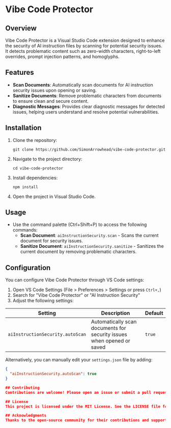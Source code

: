 # Vibe Code Protector

## Overview
Vibe Code Protector is a Visual Studio Code extension designed to enhance the security of AI instruction files by scanning for potential security issues. It detects problematic content such as zero-width characters, right-to-left overrides, prompt injection patterns, and homoglyphs.

## Features
- **Scan Documents**: Automatically scan documents for AI instruction security issues upon opening or saving.
- **Sanitize Documents**: Remove problematic characters from documents to ensure clean and secure content.
- **Diagnostic Messages**: Provides clear diagnostic messages for detected issues, helping users understand and resolve potential vulnerabilities.

## Installation
1. Clone the repository:
   ```
   git clone https://github.com/SimonArrowhead/vibe-code-protector.git
   ```
2. Navigate to the project directory:
   ```
   cd vibe-code-protector
   ```
3. Install dependencies:
   ```
   npm install
   ```
4. Open the project in Visual Studio Code.

## Usage
- Use the command palette (Ctrl+Shift+P) to access the following commands:
  - **Scan Document**: `aiInstructionSecurity.scan` - Scans the current document for security issues.
  - **Sanitize Document**: `aiInstructionSecurity.sanitize` - Sanitizes the current document by removing problematic characters.

## Configuration

You can configure Vibe Code Protector through VS Code settings:

1. Open VS Code Settings (File > Preferences > Settings or press `Ctrl+,`)
2. Search for "Vibe Code Protector" or "AI Instruction Security"
3. Adjust the following settings:

| Setting | Description | Default |
|---------|-------------|---------|
| `aiInstructionSecurity.autoScan` | Automatically scan documents for security issues when opened or saved | `true` |

Alternatively, you can manually edit your `settings.json` file by adding:

```json
{
  "aiInstructionSecurity.autoScan": true
}

## Contributing
Contributions are welcome! Please open an issue or submit a pull request for any enhancements or bug fixes.

## License
This project is licensed under the MIT License. See the LICENSE file for more details.

## Acknowledgments
Thanks to the open-source community for their contributions and support in developing this extension.